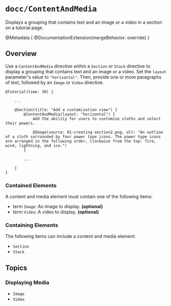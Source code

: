 # ``docc/ContentAndMedia``

Displays a grouping that contains text and an image or a video in a section on a tutorial page.

@Metadata {
    @DocumentationExtension(mergeBehavior: override)
}

## Overview

Use a `ContentAndMedia` directive within a ``Section`` or ``Stack`` directive to display a grouping that contains text and an image or a video. Set the `layout` parameter's value to `"horizontal"`. Then, provide one or more paragraphs of text, followed by an ``Image`` or ``Video`` directive.

```
@Tutorial(time: 30) {
    
    ...
    
    @Section(title: "Add a customization view") {
        @ContentAndMedia(layout: "horizontal") {
            Add the ability for users to customize sloths and select their powers.
            
            @Image(source: 01-creating-section2.png, alt: "An outline of a sloth surrounded by four power type icons. The power type icons are arranged in the following order, clockwise from the top: fire, wind, lightning, and ice.")
        }
            
        ...
 
    }
}
````

### Contained Elements

A content and media element must contain one of the following items:

- term ``Image``: An image to display. **(optional)**
- term ``Video``: A video to display. **(optional)**

### Containing Elements

The following items can include a content and media element:

- ``Section``
- ``Stack``

## Topics

### Displaying Media

- ``Image``
- ``Video``

<!-- Copyright (c) 2021 Apple Inc and the Swift Project authors. All Rights Reserved. -->
